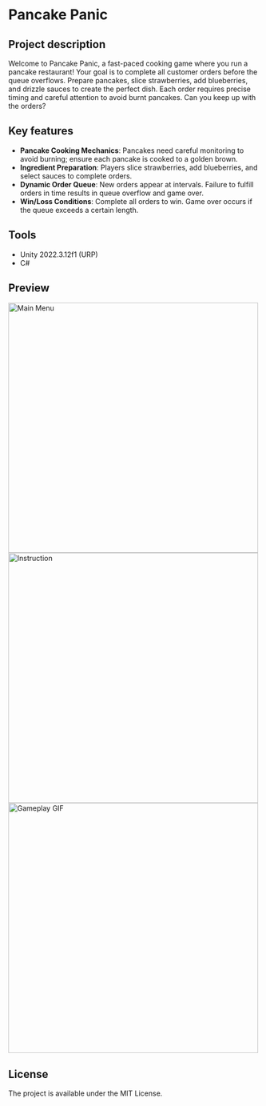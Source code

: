 # Pancake Panic

## Project description
Welcome to Pancake Panic, a fast-paced cooking game where you run a pancake restaurant! Your goal is to complete all customer orders before the queue overflows. Prepare pancakes, slice strawberries, add blueberries, and drizzle sauces to create the perfect dish. Each order requires precise timing and careful attention to avoid burnt pancakes. Can you keep up with the orders? 

## Key features
- **Pancake Cooking Mechanics**: Pancakes need careful monitoring to avoid burning; ensure each pancake is cooked to a golden brown.
- **Ingredient Preparation**: Players slice strawberries, add blueberries, and select sauces to complete orders.
- **Dynamic Order Queue**: New orders appear at intervals. Failure to fulfill orders in time results in queue overflow and game over.
- **Win/Loss Conditions**: Complete all orders to win. Game over occurs if the queue exceeds a certain length.

## Tools
- Unity 2022.3.12f1 (URP)
- C#

## Preview
<img src="Images/MainMenu.png" alt="Main Menu" width="500"/> <img src="Images/Instruction.png" alt="Instruction" width="500"/>
<img src="Images/Gameplay.gif" alt="Gameplay GIF" width="500"/>

## License
The project is available under the MIT License.
